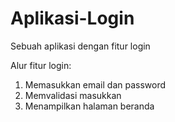 # Aplikasi-Login
Sebuah aplikasi dengan fitur login

Alur fitur login:
1. Memasukkan email dan password
2. Memvalidasi masukkan
3. Menampilkan halaman beranda
